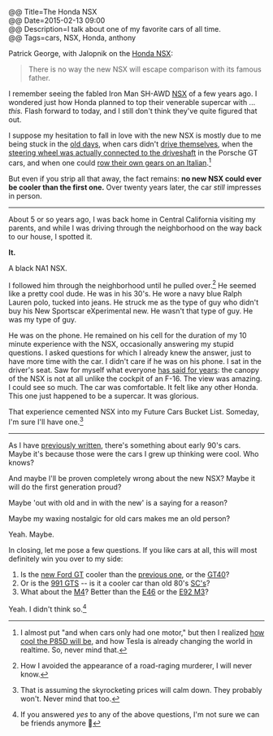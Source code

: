 @@ Title=The Honda NSX  
@@ Date=2015-02-13 09:00  
@@ Description=I talk about one of my favorite cars of all time.  
@@ Tags=cars, NSX, Honda, anthony  

Patrick George, with Jalopnik on the [Honda NSX](http://jalopnik.com/driving-a-supercharged-zanardi-edition-acura-nsx-was-a-1684602295):
>There is no way the new NSX will escape comparison with its famous father.

I remember seeing the fabled Iron Man SH-AWD [NSX](http://ironman.wikia.com/wiki/Acura_NSX) of a few years ago. I wondered just how Honda planned to top their venerable supercar with ... *this.* Flash forward to today, and I still don't think they've quite figured that out. 

I suppose my hesitation to fall in love with the new NSX is mostly due to me being stuck in the [old days](https://www.youtube.com/watch?v=BJ3vTFHDa_4), when cars didn't [drive themselves](http://blogs.wsj.com/digits/2015/02/02/uber-chases-google-in-self-driving-cars/), when the [steering wheel was actually connected to the driveshaft](http://www.total911.com/opinion-in-defence-of-the-porsche-991s-electric-power-steering/) in the Porsche GT cars, and when one could [row their own gears on an Italian](https://en.wikipedia.org/wiki/Ferrari_458).[^f] 

But even if you strip all that away, the fact remains: **no new NSX could ever be cooler than the first one.** Over twenty years later, the car *still* impresses in person. 

<hr class="small" />

About 5 or so years ago, I was back home in Central California visiting my parents, and while I was driving through the neighborhood on the way back to our house, I spotted it. 

**It.**

A black NA1 NSX. 

I followed him through the neighborhood until he pulled over.[^s] He seemed like a pretty cool dude. He was in his 30's. He wore a navy blue Ralph Lauren polo, tucked into jeans. He struck me as the type of guy who didn't buy his New Sportscar eXperimental new. He wasn't that type of guy. He was my type of guy. 

He was on the phone. He remained on his cell for the duration of my 10 minute experience with the NSX, occasionally answering my stupid questions. I asked questions for which I already knew the answer, just to have more time with the car. I didn't care if he was on his phone. I sat in the driver's seat. Saw for myself what everyone [has said for years](https://www.youtube.com/watch?v=uebXYuTYrPE): the canopy of the NSX is not at all unlike the cockpit of an F-16. The view was amazing. I could see so much. The car was comfortable. It felt like any other Honda. This one just happened to be a supercar. It was glorious. 

That experience cemented NSX into my Future Cars Bucket List. Someday, I'm sure I'll have one.[^o]

<hr class="small" />

As I have [previously written](http://www.theoveranalyzed.net/posts/2015/1/this-brilliant-illustration-shows-how-much-public-space-weve-surrendered-to-cars), there's something about early 90's cars. Maybe it's because those were the cars I grew up thinking were cool. Who knows?

And maybe I'll be proven completely wrong about the new NSX? Maybe it will do the first generation proud? 

Maybe 'out with old and in with the new' is a saying for a reason?

Maybe my waxing nostalgic for old cars makes me an old person?

Yeah. Maybe. 

In closing, let me pose a few questions. If you like cars at all, this will most definitely win you over to my side:

1. Is the [new Ford GT](http://jalopnik.com/ford-gt-this-is-it-1678893649) cooler than the [previous one](http://www.caranddriver.com/reviews/2005-ford-gt-road-test-review), or the [GT40](https://www.youtube.com/watch?v=c3Wbgl_ZP_A)? 
2. Or is the [991 GTS](https://www.youtube.com/watch?v=Atyd84SGnBM) -- is it a cooler car than old 80's [SC's](https://www.youtube.com/watch?v=w7qVyKKE0UM)? 
3. What about the [M4](https://www.youtube.com/watch?v=e7LgNeodoDo)? Better than the [E46](https://www.youtube.com/watch?v=bLCa67RngWs) or the [E92 M3](https://www.youtube.com/watch?v=dFva5Z8hio8)? 

Yeah. I didn't think so.[^ts]

[^f]: I almost put "and when cars only had one motor," but then I realized [how cool the P85D will be](http://www.teslamotors.com/blog/dual-motor-model-s-and-autopilot), and how Tesla is already changing the world in realtime. So, never mind that. 
[^o]: That is assuming the skyrocketing prices will calm down. They probably won't. Never mind that too. 
[^s]: How I avoided the appearance of a road-raging murderer, I will never know. 
[^ts]: If you answered *yes* to any of the above questions, I'm not sure we can be friends anymore 🚗